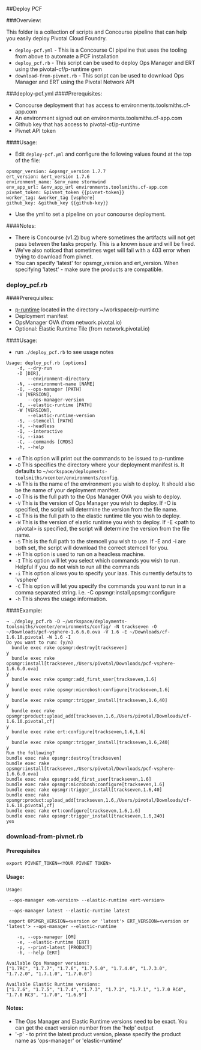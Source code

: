 ##Deploy PCF

###Overview:

This folder is a collection of scripts and Concourse pipeline that can help you easily deploy Pivotal Cloud Foundry.

* `deploy-pcf.yml` - This is a Concourse CI pipeline that uses the tooling from above to automate a PCF installation
* `deploy_pcf.rb` - This script can be used to deploy Ops Manager and ERT using the pivotal-cf/p-runtime gem
* `download-from-pivnet.rb` - This script can be used to download Ops Manager and ERT using the Pivotal Network API

###deploy-pcf.yml
####Prerequisites:
- Concourse deployment that has access to environments.toolsmiths.cf-app.com
- An environment signed out on environments.toolsmiths.cf-app.com
- Github key that has access to pivotal-cf/p-runtime
- Pivnet API token

####Usage:
- Edit `deploy-pcf.yml` and configure the following values found at the top of the file:
```
opsmgr_version: &opsmgr_version 1.7.7
ert_version: &ert_version 1.7.6
environment_name: &env_name stormwind
env_app_url: &env_app_url environments.toolsmiths.cf-app.com
pivnet_token: &pivnet_token {{pivnet-token}}
worker_tag: &worker_tag [vsphere]
github_key: &github_key {{github-key}}
```
- Use the yml to set a pipeline on your concourse deployment.

####Notes:
- There is Concourse (v1.2) bug where sometimes the artifacts will not get pass between the tasks properly. This is a known issue and will be fixed.
- We've also noticed that sometimes wget will fail with a 403 error when trying to download from pivnet. 
- You can specify 'latest' for opsmgr_version and ert_version. When specifying 'latest' - make sure the products are compatible.


### deploy_pcf.rb
####Prerequisites:

- [p-runtime](https://github.com/pivotal-cf/p-runtime) located in the directory ~/workspace/p-runtime
- Deployment manifest
- OpsManager OVA (from network.pivotal.io)
- Optional: Elastic Runtime Tile (from network.pivotal.io)

####Usage:

- run `./deploy_pcf.rb` to see usage notes

```
Usage: deploy_pcf.rb [options]
    -d, --dry-run
    -D [DIR],
        --environment-directory
    -N, --environment-name [NAME]
    -O, --ops-manager [PATH]
    -V [VERSION],
        --ops-manager-version
    -E, --elastic-runtime [PATH]
    -W [VERSION],
        --elastic-runtime-version
    -S, --stemcell [PATH]
    -H, --headless
    -I, --interactive
    -i, --iaas
    -C, --commands [CMDS]
    -h, --help
```

- `-d` This option will print out the commands to be issued to p-runtime
- `-D` This specifies the directory where your deployment manifest is. It defaults to `~/workspace/deployments-toolsmiths/vcenter/environments/config`.
- `-N` This is the name of the environment you wish to deploy. It should also be the name of your deployment manifest. 
- `-O` This is the full path to the Ops Manager OVA you wish to deploy.
- `-V` This is the version of Ops Manager you wish to deploy. If -O <path to ova> is specified, the script will determine the version from the file name.
- `-E` This is the full path to the elastic runtime tile you wish to deploy.
- `-W` This is the version of elastic runtime you wish to deploy. If -E <path to .pivotal> is specified, the script will determine the version from the file name.
- `-S` This is the full path to the stemcell you wish to use. If -E and -i are both set, the script will download the correct stemcell for you.
- `-H` This option is used to run on a headless machine.
- `-I` This option will let you select which commands you wish to run. Helpful if you do not wish to run all the commands
- `-i` This option allows you to specify your iaas. This currently defaults to 'vsphere'
- `-C` This option will let you specify the commands you want to run in a comma separated string. i.e. -C opsmgr:install,opsmgr:configure
- `-h` This shows the usage information.

####Example:

```
→ ./deploy_pcf.rb -D ~/workspace/deployments-toolsmiths/vcenter/environments/config/ -N trackseven -O ~/Downloads/pcf-vsphere-1.6.6.0.ova -V 1.6 -E ~/Downloads/cf-1.6.10.pivotal -W 1.6 -I
Do you want to run: (y/n)
  bundle exec rake opsmgr:destroy[trackseven]
y
  bundle exec rake opsmgr:install[trackseven,/Users/pivotal/Downloads/pcf-vsphere-1.6.6.0.ova]
y
  bundle exec rake opsmgr:add_first_user[trackseven,1.6]
y
  bundle exec rake opsmgr:microbosh:configure[trackseven,1.6]
y
  bundle exec rake opsmgr:trigger_install[trackseven,1.6,40]
y
  bundle exec rake opsmgr:product:upload_add[trackseven,1.6,/Users/pivotal/Downloads/cf-1.6.10.pivotal,cf]
y
  bundle exec rake ert:configure[trackseven,1.6,1.6]
y
  bundle exec rake opsmgr:trigger_install[trackseven,1.6,240]
y
Run the following?
bundle exec rake opsmgr:destroy[trackseven]
bundle exec rake opsmgr:install[trackseven,/Users/pivotal/Downloads/pcf-vsphere-1.6.6.0.ova]
bundle exec rake opsmgr:add_first_user[trackseven,1.6]
bundle exec rake opsmgr:microbosh:configure[trackseven,1.6]
bundle exec rake opsmgr:trigger_install[trackseven,1.6,40]
bundle exec rake opsmgr:product:upload_add[trackseven,1.6,/Users/pivotal/Downloads/cf-1.6.10.pivotal,cf]
bundle exec rake ert:configure[trackseven,1.6,1.6]
bundle exec rake opsmgr:trigger_install[trackseven,1.6,240]
yes
```

### download-from-pivnet.rb 
#### Prerequisites

```
export PIVNET_TOKEN=<YOUR PIVNET TOKEN>
```

#### Usage:

```
Usage:

 --ops-manager <om-version> --elastic-runtime <ert-version>

 --ops-manager latest --elastic-runtime latest

 export OPSMGR_VERSION=<version or 'latest'> ERT_VERSION=<version or 'latest'> --ops-manager --elastic-runtime

    -o, --ops-manager [OM]
    -e, --elastic-runtime [ERT]
    -p, --print-latest [PRODUCT]
    -h, --help [ERT]

Available Ops Manager versions:
["1.7RC", "1.7.7", "1.7.6", "1.7.5.0", "1.7.4.0", "1.7.3.0", "1.7.2.0", "1.7.1.0", "1.7.0.0"]

Available Elastic Runtime versions:
["1.7.6", "1.7.5", "1.7.4", "1.7.3", "1.7.2", "1.7.1", "1.7.0 RC4", "1.7.0 RC3", "1.7.0", "1.6.9"]
```
#### Notes:

* The Ops Manager and Elastic Runtime versions need to be exact. You can get the exact version number from the 'help' output
* '-p' - to print the latest product version, please specify the product name as 'ops-manager' or 'elastic-runtime'
